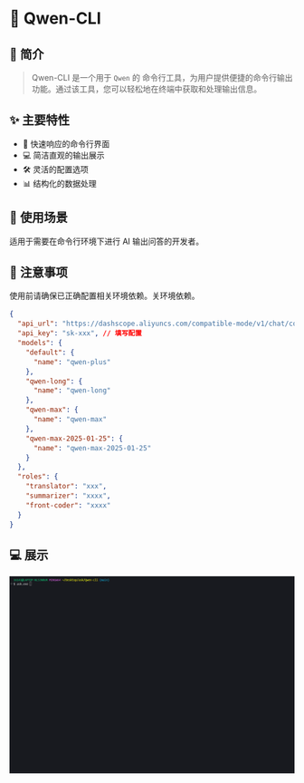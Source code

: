 # 🤖 Qwen-CLI

## 📖 简介

> Qwen-CLI 是一个用于 `Qwen` 的 命令行工具，为用户提供便捷的命令行输出功能。通过该工具，您可以轻松地在终端中获取和处理输出信息。

## ✨ 主要特性

- 🚀 快速响应的命令行界面
- 💻 简洁直观的输出展示
- 🛠️ 灵活的配置选项
- 📊 结构化的数据处理

## 🎯 使用场景

适用于需要在命令行环境下进行 AI 输出问答的开发者。

## 📌 注意事项

使用前请确保已正确配置相关环境依赖。关环境依赖。

```json
{
  "api_url": "https://dashscope.aliyuncs.com/compatible-mode/v1/chat/completions",
  "api_key": "sk-xxx", // 填写配置
  "models": {
    "default": {
      "name": "qwen-plus"
    },
    "qwen-long": {
      "name": "qwen-long"
    },
    "qwen-max": {
      "name": "qwen-max"
    },
    "qwen-max-2025-01-25": {
      "name": "qwen-max-2025-01-25"
    }
  },
  "roles": {
    "translator": "xxx",
    "summarizer": "xxxx",
    "front-coder": "xxxx"
  }
}
```

## 💻 展示

![Display](./docs/display.gif)
